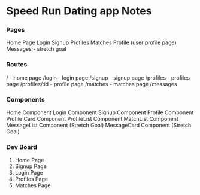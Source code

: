 # Speed Run Dating app Notes

### Pages
Home Page
Login
Signup
Profiles
Matches
Profile (user profile page)
Messages - stretch goal

### Routes
/ - home page
/login - login page
/signup - signup page
/profiles - profiles page
/profiles/:id - profile page
/matches - matches page
/messages

### Components
Home Component
Login Component
Signup Component
Profile Component
Profile Card Component
ProfileList Component
MatchList Component
MessageList Component (Stretch Goal)
MessageCard  Component (Stretch Goal)

### Dev Board

1. Home Page
2. Signup Page
3. Login Page
4. Profiles Page
5. Matches Page